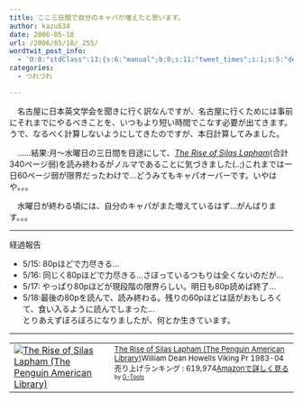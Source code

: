 ```yaml
---
title: ここ三日間で自分のキャパが増えたと思います。
author: kazu634
date: 2006-05-18
url: /2006/05/18/_255/
wordtwit_post_info:
  - 'O:8:"stdClass":13:{s:6:"manual";b:0;s:11:"tweet_times";i:1;s:5:"delay";i:0;s:7:"enabled";i:1;s:10:"separation";s:2:"60";s:7:"version";s:3:"3.7";s:14:"tweet_template";b:0;s:6:"status";i:2;s:6:"result";a:0:{}s:13:"tweet_counter";i:2;s:13:"tweet_log_ids";a:1:{i:0;i:2349;}s:9:"hash_tags";a:0:{}s:8:"accounts";a:1:{i:0;s:7:"kazu634";}}'
categories:
  - つれづれ

---
```

<div class="section">
<p>
    　名古屋に日本英文学会を聞きに行く訳なんですが、名古屋に行くためには事前にそれまでにやるべきことを、いつもより短い時間でこなす必要が出てきます。うで、なるべく計算しないようにしてきたのですが、本日計算してみました。
</p></p> 
  
<p>
    　……結果:月～水曜日の三日間を目途にして、<a href="https://www.amazon.co.jp/exec/obidos/ASIN/0140390308/goodpic-22/" onclick="__gaTracker('send', 'event', 'outbound-article', 'https://www.amazon.co.jp/exec/obidos/ASIN/0140390308/goodpic-22/', 'The Rise of Silas Lapham');" target="_top"><i>The Rise of Silas Lapham</i></a>(合計340ページ弱)を読み終わるがノルマであることに気づきました(..;)これまでは一日60ページ弱が限界だったわけで…どうみてもキャパオーバーです。いやはや。。。
</p></p> 
  
<p>
    　水曜日が終わる頃には、自分のキャパがまた増えているはず…がんばります。。。
</p>
  
<hr />
</p> 
  
<p>
    経過報告
</p>
  
<ul>
<li>
      5/15: 80pほどで力尽きる…
</li>
<li>
      5/16: 同じく80pほどで力尽きる…さぼっているつもりは全くないのだが…
</li>
<li>
      5/17: やっぱり80pほどが現段階の限界らしい。明日も80p読めば終了…
</li>
<li>
      5/18:最後の80pを読んで、読み終わる。残りの60pほどは話がおもしろくて、食い入るように読んでしまった…<br /> とりあえずぼろぼろになりましたが、何とか生きています。
</li>
</ul>
  
<hr />
  
<p>
<center>
</center>
</p>
  
<p>
<table cellpadding="5" border="0">
<tr>
<td valign="top">
<a href="https://www.amazon.co.jp/exec/obidos/ASIN/0140390308/goodpic-22/" onclick="__gaTracker('send', 'event', 'outbound-article', 'https://www.amazon.co.jp/exec/obidos/ASIN/0140390308/goodpic-22/', '');" target="_top"><img alt="The Rise of Silas Lapham (The Penguin American Library)" src="http://ec1.images-amazon.com/images/P/0140390308.09._SCMZZZZZZZ_.jpg" border="0" /></a>
</td>
        
<td valign="top">
<font size="-1"><a href="https://www.amazon.co.jp/exec/obidos/ASIN/0140390308/goodpic-22/" onclick="__gaTracker('send', 'event', 'outbound-article', 'https://www.amazon.co.jp/exec/obidos/ASIN/0140390308/goodpic-22/', 'The Rise of Silas Lapham (The Penguin American Library)');" target="_top">The Rise of Silas Lapham (The Penguin American Library)</a>William Dean Howells Viking Pr 1983-04売り上げランキング : 619,974<a href="https://www.amazon.co.jp/exec/obidos/ASIN/0140390308/goodpic-22/" onclick="__gaTracker('send', 'event', 'outbound-article', 'https://www.amazon.co.jp/exec/obidos/ASIN/0140390308/goodpic-22/', 'Amazonで詳しく見る');" target="_top">Amazonで詳しく見る</a></font><font size="-2"> by <a href="http://www.goodpic.com/mt/aws/index.html" onclick="__gaTracker('send', 'event', 'outbound-article', 'http://www.goodpic.com/mt/aws/index.html', 'G-Tools');">G-Tools</a></font>
</td>
</tr>
</table>
</p>
</div>
